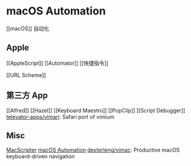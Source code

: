 # macOS Automation

 [[macOS]] 自动化


## Apple

[[AppleScript]]
[[Automator]]
[[快捷指令]]

[[URL Scheme]]


## 第三方 App

[[Alfred]]
[[Hazel]]
[[Keyboard Maestro]]
[[PopClip]]
[[Script Debugger]]
[televator-apps/vimari](https://github.com/televator-apps/vimari): Safari port of vimium

## Misc
[MacScripter](https://macscripter.net/)
[macOS Automation](http://macosxautomation.com/)
[dexterleng/vimac](https://github.com/dexterleng/vimac): Productive macOS keyboard-driven navigation



